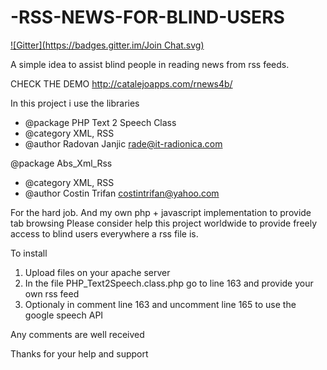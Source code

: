 -RSS-NEWS-FOR-BLIND-USERS
=========================
[![Gitter](https://badges.gitter.im/Join Chat.svg)](https://gitter.im/xxnull/-RSS-NEWS-FOR-BLIND-USERS?utm_source=badge&utm_medium=badge&utm_campaign=pr-badge&utm_content=badge)

A simple idea to assist blind people in reading news from rss feeds. 

CHECK THE DEMO http://catalejoapps.com/rnews4b/


In this project i use the libraries  


* @package    PHP Text 2 Speech Class
* @category   XML, RSS
* @author     Radovan Janjic <rade@it-radionica.com>

@package    Abs_Xml_Rss
* @category   XML, RSS
* @author     Costin Trifan <costintrifan@yahoo.com>


For the hard job. And my own php + javascript implementation to provide tab browsing 
Please consider help this project worldwide to provide freely access to blind users everywhere a rss file is.

To install 

1. Upload files on your apache server
2. In the file PHP_Text2Speech.class.php go to line 163 and provide your own rss feed
3. Optionaly in comment line 163 and uncomment line 165 to use the google speech API


Any comments are well received

Thanks for your help and support




